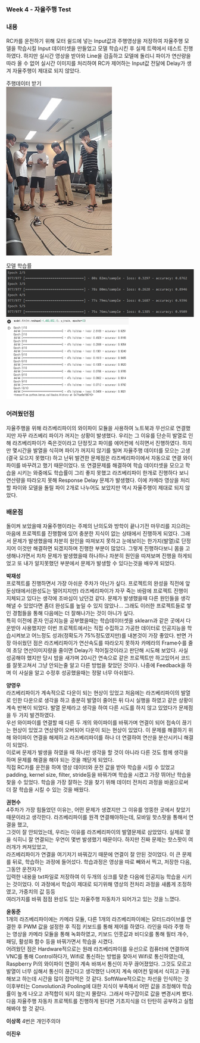  ### Week 4 - 자율주행 Test
 ### **내용** 
 RC카를 운전하기 위해 모터 쉴드에 넣는 Input값과 주행영상을 저장하여 자율주행 모델을 학습시킬 Input 데이터셋을 만들었고
 모델 학습시킨 후 실제 트랙에서 테스트 진행하였다. 하지만 실시간 영상을 받아와 Line을 검출하고 모델에 돌리니 파이가 연산량을 따라 올 수 없어 실시간 이미지를 처리하여 RC카 제어하는 Input값
 전달에 Delay가 생겨 자율주행이 제대로 되지 않았다.   
 
 주행데이터 받기   
 ![image1](/document/images/image6.jpg)
 
 모델 학습률   
 ![image1](/document/images/image7.png)   
 ![image1](/document/images/image8.png)
 
 ### **어려웠던점**
 자율주행을 위해 라즈베리파이의 와이파이 모듈을 사용하여 노트북과 무선으로 연결했지만 자꾸 라즈베리 파이가 꺼지는 상황이 발생했다.
 우리는 그 이유를 단순히 발열로 인해 라즈베리파이가 죽은것이라고 단정짓고 파이를 에어컨에 식히면서 진행하였다. 하지만 몇시간을 발열을 
 식히며 파이가 꺼지지 않기를 빌며 자율주행 데이터를 모으는 고생(결국 모으지 못했다) 하고 난뒤 발견한 문제점은 라즈베리파이에서 자동으로 연결 와이파이를 바꾸려고 했기 때문이었다. 또 
 연결문제를 해결하여 학습 데이터셋을 모으고 학습을 시키는 와중에도 학습률이 그리 좋지 못했고 라즈베리파이 
 한개로 진행하다 보니 연산량을 따라오지 못해 Response Delay 문제가 발생했다. 이에 카메라 영상을 처리할 파이와 
 모델을 돌릴 파이 2개로 나누어도 보았지만 역시 자율주행이 제대로 되지 않았다.
 
 ### **배운점**  
돌이켜 보았을때 자율주행이라는 주제의 난의도와 방학이 끝나기전 마무리를 지으려는 마음에 프로젝트를 진행함에 있어
충분한 지식이 없는 상태에서 진행하게 되었다. 그래서 문제가 발생했을때 차분히 원인을 따져보지 못하고 눈에보이는 한가지(발열)로 단정지어 
이것만 해결하면 되겠지하며 진행한 부분이 많았다. 그렇게 진행하다보니 몸을 고생해나가면서 차차 문제가 발생했을때 하나하나 차분히 원인을 따져보며
진행을 하게되었고 또 내가 알지못했던 부분에서 문제가 발생할 수 있다는것을 배우게 되었다.

 **박재성**   
프로젝트를 진행하면서 가장 아쉬운 주차가 아닌가 싶다. 프로젝트의 완성을 직전에 앞둔상태에서(완성도는 떨어지지만) 라즈베리파이가 자꾸 
죽는 바람에 프로젝트 진행이 지체되고 있다는 생각에 조바심이 났던겄 같다. 문제가 발생했을때 다른 원인들을 생각해낼 수 있었다면 좀더 완성도를 
높일 수 있지 않았나... 그래도 이러한 프로젝트들로 쌓인 경험들을 통해 다음에는 더 잘해나가는 것이 아니가 싶다.   
특히 이전에 혼자 인공지능을 공부했을때는 학습데이터셋을 sklearn과 같은 곳에서 다운받아 사용했지만 이번 프로젝트에서는 직접 수집하고 가공한 데이터로
인공지능을 학습시켜보고 어느정도 성과(정확도가 75%정도였지만)를 내본것이 가장 좋았다. 반면 가장 아쉬웠던 점은 라즈베리파이가 연산속도를 따라오지 못하자
카메라의 Frame수를 줄여 초당 연산이미지량을 줄이면 Delay가 적어질것이라고 판단해 시도해 보았다.
사실 성공해야 했지만 당시 밤을 새가며 20시간 연속으로 같은 프로젝트만 하고있어서 코드를 잘못고쳐서 그냥 안되는줄 알고
다른 방법을 찾았던 것이다. 나중에 Feedback을 하며 이 사실을 알고 수정후 성공했을때는 정말 너무 아쉬웠다. 

 
 **양영우**   
 라즈베리파이가 계속적으로 다운이 되는 현상이 있었고 처음에는 라즈베리파이의 발열로 인한 다운으로 생각을 하고 충분히
 발열이 줄어든 뒤 다시 실행을 하였고 같은 상황이 계속 반복이 되었다. 발열 문제라고 생각을 하여 다른 시도를 하지 않고 있었다가 문제점을 두 가지 발견하였다.   
 우선 와이파이를 연결할 때 다른 두 개의 와이파이를 바꿔가며 연결이 되어 접속이 끊기는 현상이 있었고
 연상량이 오버되어 다운이 되는 현상이 있었다. 이 문제를 해결하기 위해 와이파이 연결을 해제하고 라즈베리파이를 하나 더 연결하여 연산을 분산시키니 해결이 되었다.   
 이로써 문제가 발생을 하였을 때 하나만 생각을 할 것이 아니라 다른 것도 함께 생각을 하며 문제를 해결을 해야 되는 것을 깨닫게 되었다.   
 직접 RC카를 운전을 하여 영상 데이터와 운전 값을 받아 학습을 시킬 수 있었고 padding, kernel size, filter, stride등을
 바꿔가며 학습을 시켰고 가장 뛰어난 학습을 찾을 수 있었다. 학습을 가장 잘하는 것을 찾기 위해 데이터 전처리 과정을 바꿈으로써 더 잘 학습을 시킬 수 있는 것을 배웠다.

 **권현수**  
 4주차가 가장 힘들었던 이유는, 어떤 문제가 생겼지만 그 이유를 엉뚱한 곳에서 찾았기 때문이라고 생각한다. 라즈베리파이를 원격 연결해야하는데, 모바일 핫스팟을 통해서 연결을 했고,  
 그것이 잘 안되었는데, 우리는 이유를 라즈베리파이의 발열문제로 삼았었다. 실제로 열을 식히니 잘 연결되는 우연이 몇번 발생했기 때문이다. 하지만 진짜 문제는 핫스팟이 여러개가 켜져있었고,  
 라즈베리파이가 연결을 여기저기 바꿔갔기 때문에 연결이 잘 안된 것이었다. 이 큰 문제를 뒤로, 학습하는 과정에 들어섰다. 학습과정은 영상을 따로 빼와서 찍고, 저장한 다음, 그동안 운전자가  
 입력한 내용을 txt파일로 저장하여 이 두개의 싱크를 맞춘 다음에 인공지능 학습을 시키는 것이었다. 이 과정에서 학습이 제대로 되기위해 영상의 전처리 과정을 새롭게 조정하였고, 가중치의 값 등등  
 여러가지를 바꿔 점점 완성도 있는 자율주행 자동차가 되어가고 있는 것을 느꼈다.

 **윤동준**   
 1개의 라즈베리파이에는 카메라 모듈, 다른 1개의 라즈베리파이에는 모터드라이브를 연결한 후 PWM 값을 설정한 후 직접 키보드를 통해 제어를 하였다. 라인을 따라 주행
하는 영상을 카메라 모듈을 통해 녹화하였고, 키보드 인풋값과 비디오를 통해 필터 개수, 패딩, 활성화 함수 등을 바꿔가면서 학습을 시켰다.
<br/>어려웠던 점은 Hardware적으로는 원래 라즈베리파이를 유선으로 컴퓨터에 연결하여 VNC를 통해 Control하다가, Wifi로 통신하는 방법을 찾아서 Wifi로 통신하였는데, Raspberry Pi의 와이파이 연결이 계속 바껴서 통신이 자꾸 끊어졌었다. 그것도 모르고 발열이 너무 심해서 통신이 끊긴다고 생각했던 나머지 계속 에어컨 밑에서 식히고 구동해보고 하는데 시간을 많이 잡아먹은 것 같다. 
SoftWare적으로는 차선을 인식하는 것 이후부터는 Convolution과 Pooling에 대한 지식이 부족해서 어떤 값을 조정해야 학습률이 높게 나오고 과적합이 되지 않는지 몰랐다. 그래서 마구잡이로
값을 변경시켜 봤다. 다음 자율주행 자동차 프로젝트를 진행하게 된다면 기초지식을 더 탄탄히 공부하고 실험해봐야 할 것 같다. 

 **이상목**
 4번은 개인주의야

 **이진우**
